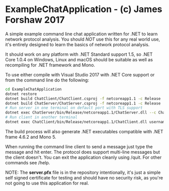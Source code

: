 # ExampleChatApplication - (c) James Forshaw 2017
A simple example command line chat application written for .NET to learn network protocol analysis.
You should _NOT_ use this for any real world use, it's entirely designed to learn the basics of
network protocol analysis.

It should work on any platform with .NET Standard support 1.5, so .NET Core 1.0.4 on Windows, Linux and
macOS should be suitable as well as recompiling for .NET framework and Mono.

To use either compile with Visual Studio 2017 with .NET Core support or from the command line do the 
following:

```bash
cd ExampleChatApplication
dotnet restore
dotnet build ChatClient/ChatClient.csproj -f netcoreapp1.1 -c Release
dotnet build ChatServer/ChatServer.csproj -f netcoreapp1.1 -c Release
# Run server in one terminal on default port with TLS support
dotnet exec ChatServer/bin/Release/netcoreapp1.1/ChatServer.dll --c ChatServer/server.pfx
# Run client in another terminal
dotnet exec ChatClient/bin/Release/netcoreapp1.1/ChatClient.dll username 127.0.0.1/ChatClient
```

The build process will also generate .NET executables compatible with .NET frame 4.6.2 and Mono 5.

When running the command line client to send a message just type the message and hit enter. The 
protocol does support multi-line messages but the client doesn't. You can exit the application
cleanly using /quit. For other commands see /help.

NOTE: The **server.pfx** file is in the repository intentionally, it's just a simple self signed
certificate for testing and should have no security risk, as you're not going to use this application
for real.